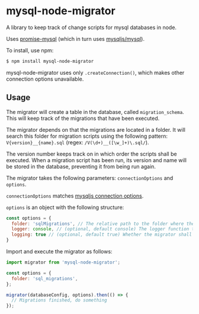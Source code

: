 # mysql-node-migrator
A library to keep track of change scripts for mysql databases in node.

Uses [promise-mysql](https://github.com/lukeb-uk/node-promise-mysql) (which in turn uses [mysqljs/mysql](https://github.com/mysqljs/mysql)).

To install, use npm:

```bash
$ npm install mysql-node-migrator
```

mysql-node-migrator uses only `.createConnection()`, which makes other connection options unavailable.


## Usage

The migrator will create a table in the database, called `migration_schema`. 
This will keep track of the migrations that have been executed.

The migrator depends on that the migrations are located in a folder.
It will search this folder for migration scripts using the following pattern:
`V{version}__{name}.sql` (regex: `/V(\d+)__([\w_]+)\.sql/`).

The version number keeps track on in which order the scripts shall be executed.
When a migration script has been run, its version and name will be stored in the database,
preventing it from being run again.

The migrator takes the following parameters: `connectionOptions` and `options`.

`connectionOptions` matches [mysqljs connection options](https://github.com/mysqljs/mysql#connection-options).

`options` is an object with the following structure:

```javascript
const options = {
  folder: 'sqlMigrations', // The relative path to the folder where the sql scripts are located
  logger: console, // (optional, default console) The logger function to use (e.g. winston)
  logging: true // (optional, default true) Whether the migrator shall log its progress
}
```

Import and execute the migrator as follows:

```javascript
import migrator from 'mysql-node-migrator';

const options = {
  folder: 'sql_migrations',
};

migrator(databaseConfig, options).then(() => {
  // Migrations finished, do something
});
```

